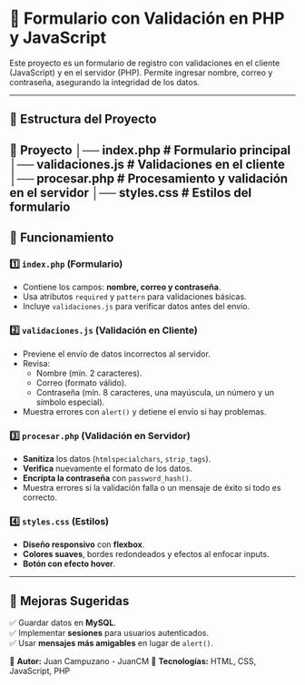 # 📌 Formulario con Validación en PHP y JavaScript

Este proyecto es un formulario de registro con validaciones en el cliente (JavaScript) y en el servidor (PHP). Permite ingresar nombre, correo y contraseña, asegurando la integridad de los datos.

---

## 📂 Estructura del Proyecto

📁 Proyecto 
    │── index.php # Formulario principal 
    │── validaciones.js # Validaciones en el cliente 
    │── procesar.php # Procesamiento y validación en el servidor 
    │── styles.css # Estilos del formulario
---

## 🚀 Funcionamiento

### 1️⃣ `index.php` (Formulario)
- Contiene los campos: **nombre, correo y contraseña**.
- Usa atributos `required` y `pattern` para validaciones básicas.
- Incluye `validaciones.js` para verificar datos antes del envío.

### 2️⃣ `validaciones.js` (Validación en Cliente)
- Previene el envío de datos incorrectos al servidor.
- Revisa:
  - Nombre (mín. 2 caracteres).
  - Correo (formato válido).
  - Contraseña (mín. 8 caracteres, una mayúscula, un número y un símbolo especial).
- Muestra errores con `alert()` y detiene el envío si hay problemas.

### 3️⃣ `procesar.php` (Validación en Servidor)
- **Sanitiza** los datos (`htmlspecialchars`, `strip_tags`).
- **Verifica** nuevamente el formato de los datos.
- **Encripta la contraseña** con `password_hash()`.
- Muestra errores si la validación falla o un mensaje de éxito si todo es correcto.

### 4️⃣ `styles.css` (Estilos)
- **Diseño responsivo** con **flexbox**.
- **Colores suaves**, bordes redondeados y efectos al enfocar inputs.
- **Botón con efecto hover**.

---

## 📌 Mejoras Sugeridas
✅ Guardar datos en **MySQL**.  
✅ Implementar **sesiones** para usuarios autenticados.  
✅ Usar **mensajes más amigables** en lugar de `alert()`. 

🔹 **Autor:** Juan Campuzano - JuanCM
🔹 **Tecnologías:** HTML, CSS, JavaScript, PHP
